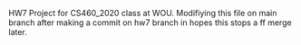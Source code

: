 HW7 Project for CS460_2020 class at WOU.
Modifiying this file on main branch after making a commit on hw7 branch in hopes this stops a ff merge later.